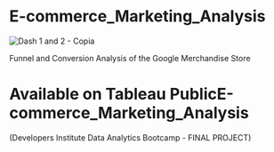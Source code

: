 # E-commerce_Marketing_Analysis
![Dash 1 and 2 - Copia](https://github.com/shlomosananes/E-commerce_Marketing_Analysis/assets/155851287/ead51fe2-3334-496f-aa37-234c1a70e09e)

Funnel and Conversion Analysis of the Google Merchandise Store
# Available on Tableau PublicE-commerce_Marketing_Analysis

(Developers Institute Data Analytics Bootcamp - FINAL PROJECT)
